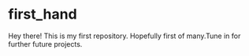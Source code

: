 # first_hand
Hey there! This is my first repository. 
Hopefully first of many.Tune in for further future projects.
